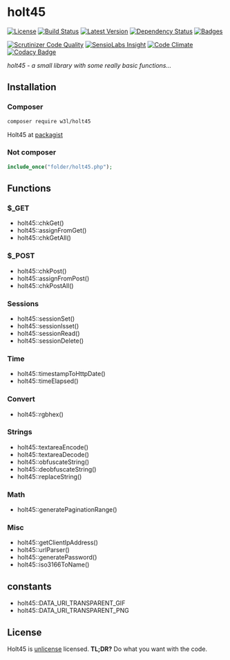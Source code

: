 # holt45

[![License](https://poser.pugx.org/w3l/holt45/license)](https://packagist.org/packages/w3l/holt45)
[![Build Status](https://img.shields.io/travis/w3l/holt45.svg)](https://travis-ci.org/w3l/holt45)
[![Latest Version](https://img.shields.io/packagist/v/w3l/holt45.svg)](https://packagist.org/packages/w3l/holt45)
[![Dependency Status](https://img.shields.io/versioneye/d/w3l/holt45.svg)](https://www.versioneye.com/user/projects/569e23172025a6002e00014e)
[![Badges](https://img.shields.io/badge/badges-shields.io-ff69b4.svg)](http://shields.io/)

[![Scrutinizer Code Quality](https://img.shields.io/scrutinizer/g/w3l/holt45.svg)](https://scrutinizer-ci.com/g/w3l/holt45/?branch=master)
[![SensioLabs Insight](https://img.shields.io/sensiolabs/i/43b42ce6-800c-42c8-8562-06ed841d8272.svg?label=SensioLabs)](https://insight.sensiolabs.com/projects/43b42ce6-800c-42c8-8562-06ed841d8272)
[![Code Climate](https://img.shields.io/codeclimate/github/w3l/holt45.svg)](https://codeclimate.com/github/w3l/holt45)
[![Codacy Badge](https://img.shields.io/codacy/a3955affc5dc4e57b48ae2a6a8eb5b2f.svg?label=codacy)](https://www.codacy.com/app/support_7/holt45)



*holt45 - a small library with some really basic functions...*

## Installation

### Composer
```sh
composer require w3l/holt45
```

Holt45 at [packagist](https://packagist.org/packages/w3l/holt45)

### Not composer
```php
include_once("folder/holt45.php");
```

## Functions
### $_GET
* holt45::chkGet()
* holt45::assignFromGet()
* holt45::chkGetAll()

### $_POST
* holt45::chkPost()
* holt45::assignFromPost()
* holt45::chkPostAll()

### Sessions
* holt45::sessionSet()
* holt45::sessionIsset()
* holt45::sessionRead()
* holt45::sessionDelete()

### Time
* holt45::timestampToHttpDate()
* holt45::timeElapsed()

### Convert
* holt45::rgbhex()

### Strings
* holt45::textareaEncode()
* holt45::textareaDecode()
* holt45::obfuscateString()
* holt45::deobfuscateString()
* holt45::replaceString()

### Math
* holt45::generatePaginationRange()

### Misc
* holt45::getClientIpAddress()
* holt45::urlParser()
* holt45::generatePassword()
* holt45::iso3166ToName()

## constants
* holt45::DATA_URI_TRANSPARENT_GIF
* holt45::DATA_URI_TRANSPARENT_PNG

## License


Holt45 is [unlicense](http://unlicense.org/) licensed. **TL;DR?** Do what you want with the code.


